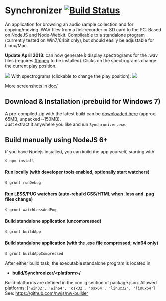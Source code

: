 # Synchronizer [![Build Status](https://travis-ci.org/justlep/synchronizer.svg?branch=master)](https://travis-ci.org/justlep/synchronizer)
An application for browsing an audio sample collection and for copying/moving .WAV files from a fieldrecorder or SD card to the PC.
Based on NodeJS and Node-Webkit. Compileable to a standalone program (currently tested on Win7/64bit only),
but should easily be adjustable for Linux/Mac.

**Update April 2018**: can now generate & display spectrograms for the .wav files (requires [ffmpeg](https://ffmpeg.org/download.html) to be installed). Clicks on the spectrograms change the current play position.

![](https://raw.githubusercontent.com/justlep/synchronizer/master/doc/screenshots/overview.png)
With spectrograms (clickable to change the play position):
![](https://raw.githubusercontent.com/justlep/synchronizer/master/doc/screenshots/spectrogram-floating.png)

More screenshots in [doc/](./doc/)

## Download & Installation (prebuild for Windows 7)
A pre-compiled zip with the latest build can be 
[downloaded here](http://dl.justlep.net/synchronizer/Synchronizer-latest-Win64.zip) (approx. 65MB, unpacked ~150MB).  
Just extract it anywhere you like and run `Synchronizer.exe`.

## Build manually using NodeJS 6+
If you have Nodejs installed, you can build the app yourself, starting with
```sh
$ npm install
```

#### Run locally (with developer tools enabled, optionally start watchers)
```sh
$ grunt runDebug
```

#### Run LESS/PUG watchers (auto-rebuild CSS/HTML when .less and .pug files change)
```sh
$ grunt watchLessAndPug
```

#### Build standalone application (uncompressed)
```sh
$ grunt buildApp
```
#### Build standalone application (with the .exe file compressed; win64 only)
```sh
$ grunt buildAppCompressed
```

After either build task, the executable standalone program is located in 
* **build/Synchronizer/\<platform>\/**

Build platforms are defined in the config section of package.json.
Allowed platforms: [`'win32', 'win64', 'osx32', 'osx64', 'linux32', 'linux64'`]  
See: https://github.com/nwjs/nw-builder

